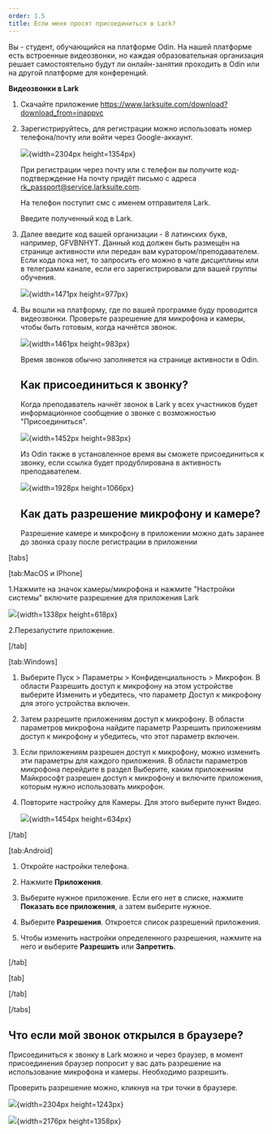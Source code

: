 ```yaml
---
order: 1.5
title: Если меня просят присоединиться в Lark?
---
```


Вы - студент, обучающийся на платформе Odin. На нашей платформе есть встроенные видеозвонки, но каждая образовательная организация решает самостоятельно будут ли онлайн-занятия проходить в Odin или на другой платформе для конференций.

**Видеозвонки в Lark**

1. Скачайте приложение <https://www.larksuite.com/download?download_from=inappvc>

2. Зарегистрируйтесь, для регистрации можно использовать номер телефона/почту или войти через Google-аккаунт.

   ![](./esli-menya-prosyat-prisoedinitsya-v-lark.jpeg){width=2304px height=1354px}

   При регистрации через почту или с телефон вы получите код-подтверждение На почту придёт письмо с адреса [rk_passport@service.larksuite.com](mailto:rk_passport@service.larksuite.com).

   На телефон поступит смс с именем отправителя Lark.

   Введите полученный код в Lark.

3. Далее введите код вашей организации - 8 латинских букв, например, GFVBNHYT. Данный код должен быть размещён на странице активности или передан вам куратором/преподавателем. Если кода пока нет, то запросить его можно в чате дисциплины или в телеграмм канале, если его зарегистрировали для вашей группы обучения.

   ![](./esli-menya-prosyat-prisoedinitsya-v-lark-2.jpeg){width=1471px height=977px}

4. Вы вошли на платформу, где по вашей программе буду проводится видеозвонки. Проверьте разрешение для микрофона и камеры, чтобы быть готовым, когда начнётся звонок.

   ![](./esli-menya-prosyat-prisoedinitsya-v-lark-3.jpeg){width=1461px height=983px}

   Время звонков обычно заполняется на странице активности в Odin.

   ## **Как присоединиться к звонку?**

   Когда преподаватель начнёт звонок в Lark у всех участников будет информационное сообщение о звонке с возможностью "Присоединиться".

   ![](./esli-menya-prosyat-prisoedinitsya-v-lark-4.jpeg){width=1452px height=983px}

   Из Odin также в установленное время вы сможете присоединиться к звонку, если ссылка будет продублирована в активность преподавателем.

   ![](./esli-menya-prosyat-prisoedinitsya-v-lark-5.jpeg){width=1928px height=1066px}

   ## **Как дать разрешение микрофону и камере?**

   Разрешение камере и микрофону в приложении можно дать заранее до звонка сразу после регистрации в приложении

[tabs]

[tab:MacOS и IPhone]

1\.Нажмите на значок камеры/микрофона и нажмите "Настройки системы" включите разрешение для приложения Lark

![](./esli-menya-prosyat-prisoedinitsya-v-lark-6.jpeg){width=1338px height=618px}

2\.Перезапустите приложение.

[/tab]

[tab:Windows]

1. Выберите Пуск > Параметры > Конфиденциальность > Микрофон. В области Разрешить доступ к микрофону на этом устройстве выберите Изменить и убедитесь, что параметр Доступ к микрофону для этого устройства включен.

2. Затем разрешите приложениям доступ к микрофону. В области параметров микрофона найдите параметр Разрешить приложениям доступ к микрофону и убедитесь, что этот параметр включен.

3. Если приложениям разрешен доступ к микрофону, можно изменить эти параметры для каждого приложения. В области параметров микрофона перейдите в раздел Выберите, каким приложениям Майкрософт разрешен доступ к микрофону и включите приложения, которым нужно использовать микрофон.

4. Повторите настройку для Камеры. Для этого выберите пункт Видео.

   ![](./esli-menya-prosyat-prisoedinitsya-v-lark-7.jpeg){width=1454px height=634px}

[/tab]

[tab:Android]

1. Откройте настройки телефона.

2. Нажмите **Приложения**.

3. Выберите нужное приложение. Если его нет в списке, нажмите **Показать все приложения**, а затем выберите нужное.

4. Выберите **Разрешения**. Откроется список разрешений приложения.

5. Чтобы изменить настройки определенного разрешения, нажмите на него и выберите **Разрешить** или **Запретить**.

[/tab]

[tab]



[/tab]

[/tabs]

## **Что если мой звонок открылся в браузере?**

Присоединиться к звонку в Lark можно и через браузер, в момент присоединения браузер попросит у вас дать разрешение на использование микрофона и камеры. Необходимо разрешить.

Проверить разрешение можно, кликнув на три точки в браузере.

![](./esli-menya-prosyat-prisoedinitsya-v-lark-8.jpeg){width=2304px height=1243px}

![](./esli-menya-prosyat-prisoedinitsya-v-lark-9.jpeg){width=2176px height=1358px}